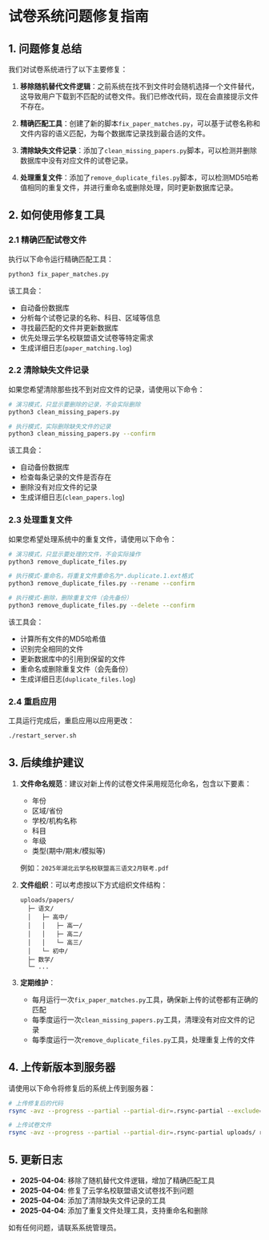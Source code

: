 # 试卷系统问题修复指南

## 1. 问题修复总结

我们对试卷系统进行了以下主要修复：

1. **移除随机替代文件逻辑**：之前系统在找不到文件时会随机选择一个文件替代，这导致用户下载到不匹配的试卷文件。我们已修改代码，现在会直接提示文件不存在。

2. **精确匹配工具**：创建了新的脚本`fix_paper_matches.py`，可以基于试卷名称和文件内容的语义匹配，为每个数据库记录找到最合适的文件。

3. **清除缺失文件记录**：添加了`clean_missing_papers.py`脚本，可以检测并删除数据库中没有对应文件的试卷记录。

4. **处理重复文件**：添加了`remove_duplicate_files.py`脚本，可以检测MD5哈希值相同的重复文件，并进行重命名或删除处理，同时更新数据库记录。

## 2. 如何使用修复工具

### 2.1 精确匹配试卷文件

执行以下命令运行精确匹配工具：

```bash
python3 fix_paper_matches.py
```

该工具会：
- 自动备份数据库
- 分析每个试卷记录的名称、科目、区域等信息
- 寻找最匹配的文件并更新数据库
- 优先处理云学名校联盟语文试卷等特定需求
- 生成详细日志(`paper_matching.log`)

### 2.2 清除缺失文件记录

如果您希望清除那些找不到对应文件的记录，请使用以下命令：

```bash
# 演习模式，只显示要删除的记录，不会实际删除
python3 clean_missing_papers.py

# 执行模式，实际删除缺失文件的记录
python3 clean_missing_papers.py --confirm
```

该工具会：
- 自动备份数据库
- 检查每条记录的文件是否存在
- 删除没有对应文件的记录
- 生成详细日志(`clean_papers.log`)

### 2.3 处理重复文件

如果您希望处理系统中的重复文件，请使用以下命令：

```bash
# 演习模式，只显示要处理的文件，不会实际操作
python3 remove_duplicate_files.py

# 执行模式-重命名，将重复文件重命名为*.duplicate.1.ext格式
python3 remove_duplicate_files.py --rename --confirm

# 执行模式-删除，删除重复文件（会先备份）
python3 remove_duplicate_files.py --delete --confirm
```

该工具会：
- 计算所有文件的MD5哈希值
- 识别完全相同的文件
- 更新数据库中的引用到保留的文件
- 重命名或删除重复文件（会先备份）
- 生成详细日志(`duplicate_files.log`)

### 2.4 重启应用

工具运行完成后，重启应用以应用更改：

```bash
./restart_server.sh
```

## 3. 后续维护建议

1. **文件命名规范**：建议对新上传的试卷文件采用规范化命名，包含以下要素：
   - 年份
   - 区域/省份
   - 学校/机构名称
   - 科目
   - 年级
   - 类型(期中/期末/模拟等)

   例如：`2025年湖北云学名校联盟高三语文2月联考.pdf`

2. **文件组织**：可以考虑按以下方式组织文件结构：
   ```
   uploads/papers/
     ├─ 语文/
     │   ├─ 高中/
     │   │   ├─ 高一/
     │   │   ├─ 高二/
     │   │   └─ 高三/
     │   └─ 初中/
     ├─ 数学/
     └─ ...
   ```

3. **定期维护**：
   - 每月运行一次`fix_paper_matches.py`工具，确保新上传的试卷都有正确的匹配
   - 每季度运行一次`clean_missing_papers.py`工具，清理没有对应文件的记录
   - 每季度运行一次`remove_duplicate_files.py`工具，处理重复上传的文件

## 4. 上传新版本到服务器

请使用以下命令将修复后的系统上传到服务器：

```bash
# 上传修复后的代码
rsync -avz --progress --partial --partial-dir=.rsync-partial --exclude='.git' --exclude='__pycache__' --exclude='*.pyc' ./ root@120.26.12.100:/var/www/question_bank/

# 上传试卷文件
rsync -avz --progress --partial --partial-dir=.rsync-partial uploads/ root@120.26.12.100:/var/www/question_bank/uploads/
```

## 5. 更新日志

- **2025-04-04**: 移除了随机替代文件逻辑，增加了精确匹配工具
- **2025-04-04**: 修复了云学名校联盟语文试卷找不到问题
- **2025-04-04**: 添加了清除缺失文件记录的工具
- **2025-04-04**: 添加了重复文件处理工具，支持重命名和删除

如有任何问题，请联系系统管理员。 